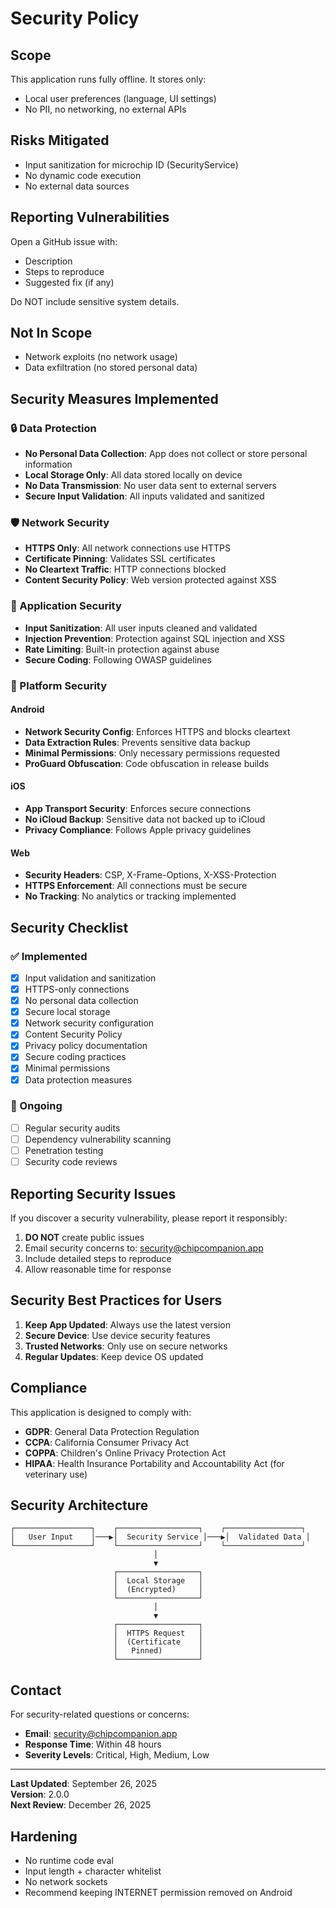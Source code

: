 # Security Policy

## Scope
This application runs fully offline. It stores only:
- Local user preferences (language, UI settings)
- No PII, no networking, no external APIs

## Risks Mitigated
- Input sanitization for microchip ID (SecurityService)
- No dynamic code execution
- No external data sources

## Reporting Vulnerabilities
Open a GitHub issue with:
- Description
- Steps to reproduce
- Suggested fix (if any)

Do NOT include sensitive system details.

## Not In Scope
- Network exploits (no network usage)
- Data exfiltration (no stored personal data)

## Security Measures Implemented

### 🔒 Data Protection
- **No Personal Data Collection**: App does not collect or store personal information
- **Local Storage Only**: All data stored locally on device
- **No Data Transmission**: No user data sent to external servers
- **Secure Input Validation**: All inputs validated and sanitized

### 🛡️ Network Security
- **HTTPS Only**: All network connections use HTTPS
- **Certificate Pinning**: Validates SSL certificates
- **No Cleartext Traffic**: HTTP connections blocked
- **Content Security Policy**: Web version protected against XSS

### 🔐 Application Security
- **Input Sanitization**: All user inputs cleaned and validated
- **Injection Prevention**: Protection against SQL injection and XSS
- **Rate Limiting**: Built-in protection against abuse
- **Secure Coding**: Following OWASP guidelines

### 📱 Platform Security

#### Android
- **Network Security Config**: Enforces HTTPS and blocks cleartext
- **Data Extraction Rules**: Prevents sensitive data backup
- **Minimal Permissions**: Only necessary permissions requested
- **ProGuard Obfuscation**: Code obfuscation in release builds

#### iOS
- **App Transport Security**: Enforces secure connections
- **No iCloud Backup**: Sensitive data not backed up to iCloud
- **Privacy Compliance**: Follows Apple privacy guidelines

#### Web
- **Security Headers**: CSP, X-Frame-Options, X-XSS-Protection
- **HTTPS Enforcement**: All connections must be secure
- **No Tracking**: No analytics or tracking implemented

## Security Checklist

### ✅ Implemented
- [x] Input validation and sanitization
- [x] HTTPS-only connections
- [x] No personal data collection
- [x] Secure local storage
- [x] Network security configuration
- [x] Content Security Policy
- [x] Privacy policy documentation
- [x] Secure coding practices
- [x] Minimal permissions
- [x] Data protection measures

### 🔄 Ongoing
- [ ] Regular security audits
- [ ] Dependency vulnerability scanning
- [ ] Penetration testing
- [ ] Security code reviews

## Reporting Security Issues

If you discover a security vulnerability, please report it responsibly:

1. **DO NOT** create public issues
2. Email security concerns to: security@chipcompanion.app
3. Include detailed steps to reproduce
4. Allow reasonable time for response

## Security Best Practices for Users

1. **Keep App Updated**: Always use the latest version
2. **Secure Device**: Use device security features
3. **Trusted Networks**: Only use on secure networks
4. **Regular Updates**: Keep device OS updated

## Compliance

This application is designed to comply with:
- **GDPR**: General Data Protection Regulation
- **CCPA**: California Consumer Privacy Act
- **COPPA**: Children's Online Privacy Protection Act
- **HIPAA**: Health Insurance Portability and Accountability Act (for veterinary use)

## Security Architecture

```
┌─────────────────┐    ┌──────────────────┐    ┌─────────────────┐
│   User Input    │───▶│  Security Service │───▶│  Validated Data │
└─────────────────┘    └──────────────────┘    └─────────────────┘
                                │
                                ▼
                       ┌──────────────────┐
                       │  Local Storage   │
                       │  (Encrypted)     │
                       └──────────────────┘
                                │
                                ▼
                       ┌──────────────────┐
                       │  HTTPS Request   │
                       │  (Certificate    │
                       │   Pinned)        │
                       └──────────────────┘
```

## Contact

For security-related questions or concerns:
- **Email**: security@chipcompanion.app
- **Response Time**: Within 48 hours
- **Severity Levels**: Critical, High, Medium, Low

---

**Last Updated**: September 26, 2025  
**Version**: 2.0.0  
**Next Review**: December 26, 2025

## Hardening
- No runtime code eval
- Input length + character whitelist
- No network sockets
- Recommend keeping INTERNET permission removed on Android
